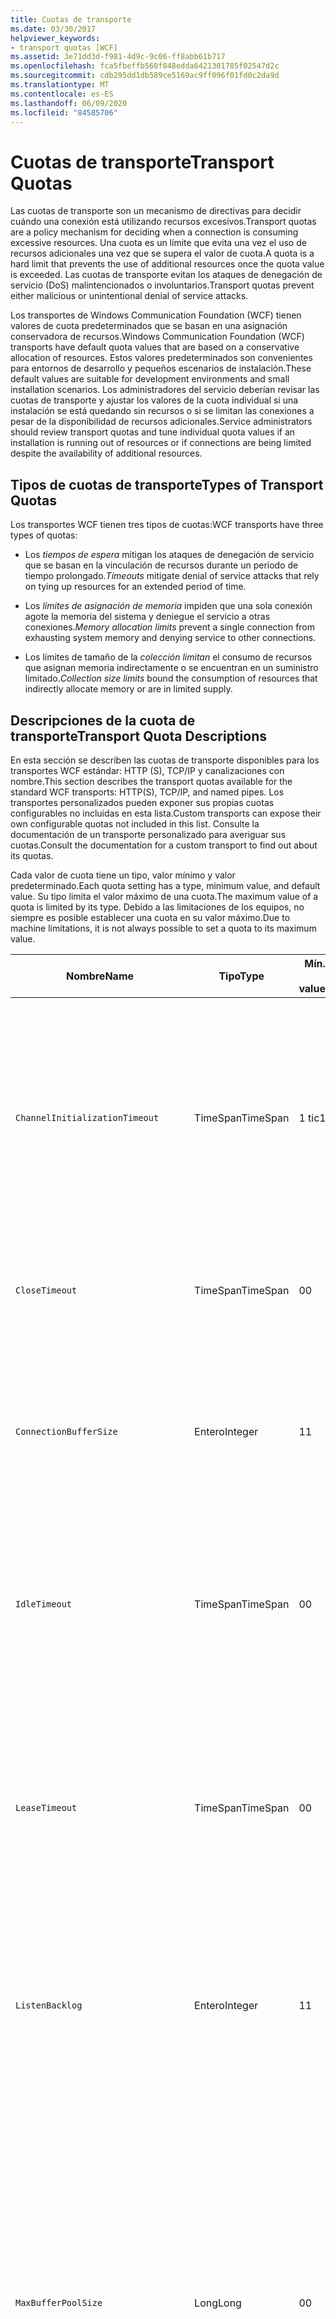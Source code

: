 ```yaml
---
title: Cuotas de transporte
ms.date: 03/30/2017
helpviewer_keywords:
- transport quotas [WCF]
ms.assetid: 3e71dd3d-f981-4d9c-9c06-ff8abb61b717
ms.openlocfilehash: fca5fbeffb560f848edda6421301785f02547d2c
ms.sourcegitcommit: cdb295dd1db589ce5169ac9ff096f01fd0c2da9d
ms.translationtype: MT
ms.contentlocale: es-ES
ms.lasthandoff: 06/09/2020
ms.locfileid: "84585706"
---
```

# <a name="transport-quotas"></a><span data-ttu-id="7723e-102">Cuotas de transporte</span><span class="sxs-lookup"><span data-stu-id="7723e-102">Transport Quotas</span></span>
<span data-ttu-id="7723e-103">Las cuotas de transporte son un mecanismo de directivas para decidir cuándo una conexión está utilizando recursos excesivos.</span><span class="sxs-lookup"><span data-stu-id="7723e-103">Transport quotas are a policy mechanism for deciding when a connection is consuming excessive resources.</span></span> <span data-ttu-id="7723e-104">Una cuota es un límite que evita una vez el uso de recursos adicionales una vez que se supera el valor de cuota.</span><span class="sxs-lookup"><span data-stu-id="7723e-104">A quota is a hard limit that prevents the use of additional resources once the quota value is exceeded.</span></span> <span data-ttu-id="7723e-105">Las cuotas de transporte evitan los ataques de denegación de servicio (DoS) malintencionados o involuntarios.</span><span class="sxs-lookup"><span data-stu-id="7723e-105">Transport quotas prevent either malicious or unintentional denial of service attacks.</span></span>  
  
 <span data-ttu-id="7723e-106">Los transportes de Windows Communication Foundation (WCF) tienen valores de cuota predeterminados que se basan en una asignación conservadora de recursos.</span><span class="sxs-lookup"><span data-stu-id="7723e-106">Windows Communication Foundation (WCF) transports have default quota values that are based on a conservative allocation of resources.</span></span> <span data-ttu-id="7723e-107">Estos valores predeterminados son convenientes para entornos de desarrollo y pequeños escenarios de instalación.</span><span class="sxs-lookup"><span data-stu-id="7723e-107">These default values are suitable for development environments and small installation scenarios.</span></span> <span data-ttu-id="7723e-108">Los administradores del servicio deberían revisar las cuotas de transporte y ajustar los valores de la cuota individual si una instalación se está quedando sin recursos o si se limitan las conexiones a pesar de la disponibilidad de recursos adicionales.</span><span class="sxs-lookup"><span data-stu-id="7723e-108">Service administrators should review transport quotas and tune individual quota values if an installation is running out of resources or if connections are being limited despite the availability of additional resources.</span></span>  
  
## <a name="types-of-transport-quotas"></a><span data-ttu-id="7723e-109">Tipos de cuotas de transporte</span><span class="sxs-lookup"><span data-stu-id="7723e-109">Types of Transport Quotas</span></span>  
 <span data-ttu-id="7723e-110">Los transportes WCF tienen tres tipos de cuotas:</span><span class="sxs-lookup"><span data-stu-id="7723e-110">WCF transports have three types of quotas:</span></span>  
  
- <span data-ttu-id="7723e-111">Los *tiempos de espera* mitigan los ataques de denegación de servicio que se basan en la vinculación de recursos durante un período de tiempo prolongado.</span><span class="sxs-lookup"><span data-stu-id="7723e-111">*Timeouts* mitigate denial of service attacks that rely on tying up resources for an extended period of time.</span></span>  
  
- <span data-ttu-id="7723e-112">Los *límites de asignación de memoria* impiden que una sola conexión agote la memoria del sistema y deniegue el servicio a otras conexiones.</span><span class="sxs-lookup"><span data-stu-id="7723e-112">*Memory allocation limits* prevent a single connection from exhausting system memory and denying service to other connections.</span></span>  
  
- <span data-ttu-id="7723e-113">Los límites de tamaño de la *colección limitan* el consumo de recursos que asignan memoria indirectamente o se encuentran en un suministro limitado.</span><span class="sxs-lookup"><span data-stu-id="7723e-113">*Collection size limits* bound the consumption of resources that indirectly allocate memory or are in limited supply.</span></span>  
  
## <a name="transport-quota-descriptions"></a><span data-ttu-id="7723e-114">Descripciones de la cuota de transporte</span><span class="sxs-lookup"><span data-stu-id="7723e-114">Transport Quota Descriptions</span></span>  
 <span data-ttu-id="7723e-115">En esta sección se describen las cuotas de transporte disponibles para los transportes WCF estándar: HTTP (S), TCP/IP y canalizaciones con nombre.</span><span class="sxs-lookup"><span data-stu-id="7723e-115">This section describes the transport quotas available for the standard WCF transports: HTTP(S), TCP/IP, and named pipes.</span></span> <span data-ttu-id="7723e-116">Los transportes personalizados pueden exponer sus propias cuotas configurables no incluidas en esta lista.</span><span class="sxs-lookup"><span data-stu-id="7723e-116">Custom transports can expose their own configurable quotas not included in this list.</span></span> <span data-ttu-id="7723e-117">Consulte la documentación de un transporte personalizado para averiguar sus cuotas.</span><span class="sxs-lookup"><span data-stu-id="7723e-117">Consult the documentation for a custom transport to find out about its quotas.</span></span>  
  
 <span data-ttu-id="7723e-118">Cada valor de cuota tiene un tipo, valor mínimo y valor predeterminado.</span><span class="sxs-lookup"><span data-stu-id="7723e-118">Each quota setting has a type, minimum value, and default value.</span></span> <span data-ttu-id="7723e-119">Su tipo limita el valor máximo de una cuota.</span><span class="sxs-lookup"><span data-stu-id="7723e-119">The maximum value of a quota is limited by its type.</span></span> <span data-ttu-id="7723e-120">Debido a las limitaciones de los equipos, no siempre es posible establecer una cuota en su valor máximo.</span><span class="sxs-lookup"><span data-stu-id="7723e-120">Due to machine limitations, it is not always possible to set a quota to its maximum value.</span></span>  
  
|<span data-ttu-id="7723e-121">Nombre</span><span class="sxs-lookup"><span data-stu-id="7723e-121">Name</span></span>|<span data-ttu-id="7723e-122">Tipo</span><span class="sxs-lookup"><span data-stu-id="7723e-122">Type</span></span>|<span data-ttu-id="7723e-123">Mín.</span><span class="sxs-lookup"><span data-stu-id="7723e-123">Min.</span></span><br /><br /> <span data-ttu-id="7723e-124">value</span><span class="sxs-lookup"><span data-stu-id="7723e-124">value</span></span>|<span data-ttu-id="7723e-125">Default</span><span class="sxs-lookup"><span data-stu-id="7723e-125">Default</span></span><br /><br /> <span data-ttu-id="7723e-126">value</span><span class="sxs-lookup"><span data-stu-id="7723e-126">value</span></span>|<span data-ttu-id="7723e-127">Descripción</span><span class="sxs-lookup"><span data-stu-id="7723e-127">Description</span></span>|  
|----------|----------|--------------------|-----------------------|-----------------|  
|`ChannelInitializationTimeout`|<span data-ttu-id="7723e-128">TimeSpan</span><span class="sxs-lookup"><span data-stu-id="7723e-128">TimeSpan</span></span>|<span data-ttu-id="7723e-129">1 tic</span><span class="sxs-lookup"><span data-stu-id="7723e-129">1 tick</span></span>|<span data-ttu-id="7723e-130">5 segundos</span><span class="sxs-lookup"><span data-stu-id="7723e-130">5 sec</span></span>|<span data-ttu-id="7723e-131">Tiempo máximo a esperar para que una conexión envíe el preámbulo durante la lectura inicial.</span><span class="sxs-lookup"><span data-stu-id="7723e-131">Maximum time to wait for a connection to send the preamble during the initial read.</span></span> <span data-ttu-id="7723e-132">Estos datos se reciben antes de que se produzca la autenticación.</span><span class="sxs-lookup"><span data-stu-id="7723e-132">This data is received before authentication occurs.</span></span> <span data-ttu-id="7723e-133">Este valor es generalmente mucho más pequeño que el valor de cuota de `ReceiveTimeout`.</span><span class="sxs-lookup"><span data-stu-id="7723e-133">This setting is generally much smaller than the `ReceiveTimeout` quota value.</span></span>|  
|`CloseTimeout`|<span data-ttu-id="7723e-134">TimeSpan</span><span class="sxs-lookup"><span data-stu-id="7723e-134">TimeSpan</span></span>|<span data-ttu-id="7723e-135">0</span><span class="sxs-lookup"><span data-stu-id="7723e-135">0</span></span>|<span data-ttu-id="7723e-136">1 min</span><span class="sxs-lookup"><span data-stu-id="7723e-136">1 min</span></span>|<span data-ttu-id="7723e-137">El tiempo máximo que se ha de esperar para que una conexión se cierre antes de que el transporte produzca una excepción.</span><span class="sxs-lookup"><span data-stu-id="7723e-137">Maximum time to wait for a connection to close before the transport raises an exception.</span></span>|  
|`ConnectionBufferSize`|<span data-ttu-id="7723e-138">Entero</span><span class="sxs-lookup"><span data-stu-id="7723e-138">Integer</span></span>|<span data-ttu-id="7723e-139">1</span><span class="sxs-lookup"><span data-stu-id="7723e-139">1</span></span>|<span data-ttu-id="7723e-140">8 KB</span><span class="sxs-lookup"><span data-stu-id="7723e-140">8 KB</span></span>|<span data-ttu-id="7723e-141">Tamaño, en bytes, de los búfers de transmisión y recepción del transporte subyacente.</span><span class="sxs-lookup"><span data-stu-id="7723e-141">Size, in bytes, of the transmit and receive buffers of the underlying transport.</span></span> <span data-ttu-id="7723e-142">Si se aumenta el tamaño de búfer, se puede mejorar el rendimiento al enviar mensajes grandes.</span><span class="sxs-lookup"><span data-stu-id="7723e-142">Increasing the buffer size can improve throughput when sending large messages.</span></span>|  
|`IdleTimeout`|<span data-ttu-id="7723e-143">TimeSpan</span><span class="sxs-lookup"><span data-stu-id="7723e-143">TimeSpan</span></span>|<span data-ttu-id="7723e-144">0</span><span class="sxs-lookup"><span data-stu-id="7723e-144">0</span></span>|<span data-ttu-id="7723e-145">2 min</span><span class="sxs-lookup"><span data-stu-id="7723e-145">2 min</span></span>|<span data-ttu-id="7723e-146">Tiempo máximo que una conexión agrupada puede permanecer inactiva antes de cerrarse.</span><span class="sxs-lookup"><span data-stu-id="7723e-146">Maximum time a pooled connection can remain idle before being closed.</span></span><br /><br /> <span data-ttu-id="7723e-147">Este ajuste solo se aplica a las conexiones agrupadas.</span><span class="sxs-lookup"><span data-stu-id="7723e-147">This setting only applies to pooled connections.</span></span>|  
|`LeaseTimeout`|<span data-ttu-id="7723e-148">TimeSpan</span><span class="sxs-lookup"><span data-stu-id="7723e-148">TimeSpan</span></span>|<span data-ttu-id="7723e-149">0</span><span class="sxs-lookup"><span data-stu-id="7723e-149">0</span></span>|<span data-ttu-id="7723e-150">5 min</span><span class="sxs-lookup"><span data-stu-id="7723e-150">5 min</span></span>|<span data-ttu-id="7723e-151">Duración máxima de una conexión agrupada activa.</span><span class="sxs-lookup"><span data-stu-id="7723e-151">Maximum lifetime of an active pooled connection.</span></span> <span data-ttu-id="7723e-152">Después de que transcurra la hora especificada, la conexión se cierra después de que se repare la solicitud actual.</span><span class="sxs-lookup"><span data-stu-id="7723e-152">After the specified time elapses, the connection closes once the current request is serviced.</span></span><br /><br /> <span data-ttu-id="7723e-153">Este ajuste solo se aplica a las conexiones agrupadas.</span><span class="sxs-lookup"><span data-stu-id="7723e-153">This setting only applies to pooled connections.</span></span>|  
|`ListenBacklog`|<span data-ttu-id="7723e-154">Entero</span><span class="sxs-lookup"><span data-stu-id="7723e-154">Integer</span></span>|<span data-ttu-id="7723e-155">1</span><span class="sxs-lookup"><span data-stu-id="7723e-155">1</span></span>|<span data-ttu-id="7723e-156">10</span><span class="sxs-lookup"><span data-stu-id="7723e-156">10</span></span>|<span data-ttu-id="7723e-157">Número máximo de conexiones que el agente de escucha puede tener sin atender antes de que se denieguen las conexiones adicionales a ese punto de conexión.</span><span class="sxs-lookup"><span data-stu-id="7723e-157">Maximum number of connections that the listener can have unserviced before additional connections to that endpoint are denied.</span></span>|  
|`MaxBufferPoolSize`|<span data-ttu-id="7723e-158">Long</span><span class="sxs-lookup"><span data-stu-id="7723e-158">Long</span></span>|<span data-ttu-id="7723e-159">0</span><span class="sxs-lookup"><span data-stu-id="7723e-159">0</span></span>|<span data-ttu-id="7723e-160">512 KB</span><span class="sxs-lookup"><span data-stu-id="7723e-160">512 KB</span></span>|<span data-ttu-id="7723e-161">Memoria máxima, en bytes, que el transporte dedica a agrupar los búferes de mensajes reutilizables.</span><span class="sxs-lookup"><span data-stu-id="7723e-161">Maximum memory, in bytes, that the transport devotes to pooling reusable message buffers.</span></span> <span data-ttu-id="7723e-162">Cuando el grupo no puede proporcionar un búfer de mensaje, se asigna un nuevo búfer para el uso temporal.</span><span class="sxs-lookup"><span data-stu-id="7723e-162">When the pool cannot supply a message buffer, a new buffer is allocated for temporary use.</span></span><br /><br /> <span data-ttu-id="7723e-163">Las instalaciones que crean muchos generadores de canales o agentes de escucha pueden asignar grandes cantidades de memoria para grupos de búferes.</span><span class="sxs-lookup"><span data-stu-id="7723e-163">Installations that create many channel factories or listeners can allocate large amounts of memory for buffer pools.</span></span> <span data-ttu-id="7723e-164">Reducir este tamaño de búfer puede reducir en gran mediad el uso de memoria en este escenario.</span><span class="sxs-lookup"><span data-stu-id="7723e-164">Reducing this buffer size can greatly reduce memory usage in this scenario.</span></span>|  
|`MaxBufferSize`|<span data-ttu-id="7723e-165">Entero</span><span class="sxs-lookup"><span data-stu-id="7723e-165">Integer</span></span>|<span data-ttu-id="7723e-166">1</span><span class="sxs-lookup"><span data-stu-id="7723e-166">1</span></span>|<span data-ttu-id="7723e-167">64 KB</span><span class="sxs-lookup"><span data-stu-id="7723e-167">64 KB</span></span>|<span data-ttu-id="7723e-168">Tamaño máximo, en bytes, de un búfer utilizado para la secuenciación de datos.</span><span class="sxs-lookup"><span data-stu-id="7723e-168">Maximum size, in bytes, of a buffer used for streaming data.</span></span> <span data-ttu-id="7723e-169">Si no se establece esta cuota de transporte, o el transporte no está utilizando la transmisión por secuencias, el valor de cuota es igual que el valor de cuota `MaxReceivedMessageSize` o <xref:System.Int32.MaxValue>, lo que sea más pequeño.</span><span class="sxs-lookup"><span data-stu-id="7723e-169">If this transport quota is not set, or the transport is not using streaming, then the quota value is the same as the smaller of the `MaxReceivedMessageSize` quota value and <xref:System.Int32.MaxValue>.</span></span>|  
|`MaxOutboundConnectionsPerEndpoint`|<span data-ttu-id="7723e-170">Entero</span><span class="sxs-lookup"><span data-stu-id="7723e-170">Integer</span></span>|<span data-ttu-id="7723e-171">1</span><span class="sxs-lookup"><span data-stu-id="7723e-171">1</span></span>|<span data-ttu-id="7723e-172">10</span><span class="sxs-lookup"><span data-stu-id="7723e-172">10</span></span>|<span data-ttu-id="7723e-173">Número máximo de conexiones salientes que pueden asociarse a un punto de conexión determinado.</span><span class="sxs-lookup"><span data-stu-id="7723e-173">Maximum number of outgoing connections that can be associated with a particular endpoint.</span></span><br /><br /> <span data-ttu-id="7723e-174">Este ajuste solo se aplica a las conexiones agrupadas.</span><span class="sxs-lookup"><span data-stu-id="7723e-174">This setting only applies to pooled connections.</span></span>|  
|`MaxOutputDelay`|<span data-ttu-id="7723e-175">TimeSpan</span><span class="sxs-lookup"><span data-stu-id="7723e-175">TimeSpan</span></span>|<span data-ttu-id="7723e-176">0</span><span class="sxs-lookup"><span data-stu-id="7723e-176">0</span></span>|<span data-ttu-id="7723e-177">200 ms</span><span class="sxs-lookup"><span data-stu-id="7723e-177">200 ms</span></span>|<span data-ttu-id="7723e-178">Tiempo máximo que se debe esperar después de una operación de envío para procesar por lotes los mensajes adicionales en una única operación.</span><span class="sxs-lookup"><span data-stu-id="7723e-178">Maximum time to wait after a send operation for batching additional messages in a single operation.</span></span> <span data-ttu-id="7723e-179">Se envían los mensajes antes si el búfer del transporte subyacente se llena.</span><span class="sxs-lookup"><span data-stu-id="7723e-179">Messages are sent earlier if the buffer of the underlying transport becomes full.</span></span> <span data-ttu-id="7723e-180">Mediante el envío de mensajes adicionales, no se restablece el período del retraso.</span><span class="sxs-lookup"><span data-stu-id="7723e-180">Sending additional messages does not reset the delay period.</span></span>|  
|`MaxPendingAccepts`|<span data-ttu-id="7723e-181">Entero</span><span class="sxs-lookup"><span data-stu-id="7723e-181">Integer</span></span>|<span data-ttu-id="7723e-182">1</span><span class="sxs-lookup"><span data-stu-id="7723e-182">1</span></span>|<span data-ttu-id="7723e-183">1</span><span class="sxs-lookup"><span data-stu-id="7723e-183">1</span></span>|<span data-ttu-id="7723e-184">Número máximo de aceptaciones para los canales que el agente de escucha puede tener en espera.</span><span class="sxs-lookup"><span data-stu-id="7723e-184">Maximum number of accepts for channels that the listener can have waiting.</span></span><br /><br /> <span data-ttu-id="7723e-185">Hay un intervalo de tiempo entre la completación de la aceptación y el inicio de una nueva aceptación.</span><span class="sxs-lookup"><span data-stu-id="7723e-185">There is an interval of time between the accept completing and a new accept starting.</span></span> <span data-ttu-id="7723e-186">El aumento de este tamaño de colección puede evitar que se quiten clientes que conecten durante este intervalo.</span><span class="sxs-lookup"><span data-stu-id="7723e-186">Increasing this collection size can prevent clients that connect during this interval from being dropped.</span></span>|  
|`MaxPendingConnections`|<span data-ttu-id="7723e-187">Entero</span><span class="sxs-lookup"><span data-stu-id="7723e-187">Integer</span></span>|<span data-ttu-id="7723e-188">1</span><span class="sxs-lookup"><span data-stu-id="7723e-188">1</span></span>|<span data-ttu-id="7723e-189">10</span><span class="sxs-lookup"><span data-stu-id="7723e-189">10</span></span>|<span data-ttu-id="7723e-190">Número máximo de conexiones que el agente de escucha puede tener en espera para que la aplicación las acepte.</span><span class="sxs-lookup"><span data-stu-id="7723e-190">Maximum number of connections that the listener can have waiting to be accepted by the application.</span></span> <span data-ttu-id="7723e-191">Cuando se supera este valor de cuota, se pierden las nuevas conexiones entrantes en lugar de esperar a ser aceptadas.</span><span class="sxs-lookup"><span data-stu-id="7723e-191">When this quota value is exceeded, new incoming connections are dropped rather than waiting to be accepted.</span></span><br /><br /> <span data-ttu-id="7723e-192">Características de conexión como la seguridad de mensaje pueden hacer que un cliente abra más de una conexión.</span><span class="sxs-lookup"><span data-stu-id="7723e-192">Connection features such as message security can cause a client to open more than one connection.</span></span> <span data-ttu-id="7723e-193">Los administradores de servicio deberían tener en cuenta estas conexiones adicionales al establecer este valor de cuota.</span><span class="sxs-lookup"><span data-stu-id="7723e-193">Service administrators should account for these additional connections when setting this quota value.</span></span>|  
|`MaxReceivedMessageSize`|<span data-ttu-id="7723e-194">Long</span><span class="sxs-lookup"><span data-stu-id="7723e-194">Long</span></span>|<span data-ttu-id="7723e-195">1</span><span class="sxs-lookup"><span data-stu-id="7723e-195">1</span></span>|<span data-ttu-id="7723e-196">64 KB</span><span class="sxs-lookup"><span data-stu-id="7723e-196">64 KB</span></span>|<span data-ttu-id="7723e-197">Tamaño máximo, en bytes, de un mensaje recibido, incluyendo los encabezados, antes de que el transporte produzca una excepción.</span><span class="sxs-lookup"><span data-stu-id="7723e-197">Maximum size, in bytes, of a received message, including headers, before the transport raises an exception.</span></span>|  
|`OpenTimeout`|<span data-ttu-id="7723e-198">TimeSpan</span><span class="sxs-lookup"><span data-stu-id="7723e-198">TimeSpan</span></span>|<span data-ttu-id="7723e-199">0</span><span class="sxs-lookup"><span data-stu-id="7723e-199">0</span></span>|<span data-ttu-id="7723e-200">1 min</span><span class="sxs-lookup"><span data-stu-id="7723e-200">1 min</span></span>|<span data-ttu-id="7723e-201">El tiempo máximo que se ha de esperar para que una conexión se establezca antes de que el transporte produzca una excepción.</span><span class="sxs-lookup"><span data-stu-id="7723e-201">Maximum time to wait for a connection to be established before the transport raises an exception.</span></span>|  
|`ReceiveTimeout`|<span data-ttu-id="7723e-202">TimeSpan</span><span class="sxs-lookup"><span data-stu-id="7723e-202">TimeSpan</span></span>|<span data-ttu-id="7723e-203">0</span><span class="sxs-lookup"><span data-stu-id="7723e-203">0</span></span>|<span data-ttu-id="7723e-204">10 min</span><span class="sxs-lookup"><span data-stu-id="7723e-204">10 min</span></span>|<span data-ttu-id="7723e-205">El tiempo máximo a esperar para que una operación de lectura se complete antes de que el transporte produzca una excepción.</span><span class="sxs-lookup"><span data-stu-id="7723e-205">Maximum time to wait for a read operation to complete before the transport raises an exception.</span></span>|  
|`SendTimeout`|<span data-ttu-id="7723e-206">TimeSpan</span><span class="sxs-lookup"><span data-stu-id="7723e-206">Timespan</span></span>|<span data-ttu-id="7723e-207">0</span><span class="sxs-lookup"><span data-stu-id="7723e-207">0</span></span>|<span data-ttu-id="7723e-208">1 min</span><span class="sxs-lookup"><span data-stu-id="7723e-208">1 min</span></span>|<span data-ttu-id="7723e-209">El tiempo máximo a esperar para que una operación de escritura se complete antes de que el transporte produzca una excepción.</span><span class="sxs-lookup"><span data-stu-id="7723e-209">Maximum time to wait for a write operation to complete before the transport raises an exception.</span></span>|  
  
 <span data-ttu-id="7723e-210">Las cuotas de transporte `MaxPendingConnections` y `MaxOutboundConnectionsPerEndpoint` se combinan en una cuota de transporte única llamada `MaxConnections` cuando se establece a través del enlace o configuración.</span><span class="sxs-lookup"><span data-stu-id="7723e-210">The transport quotas `MaxPendingConnections` and `MaxOutboundConnectionsPerEndpoint` are combined into a single transport quota called `MaxConnections` when set through the binding or configuration.</span></span> <span data-ttu-id="7723e-211">Solo el elemento de enlace permite ajustar estos valores individualmente.</span><span class="sxs-lookup"><span data-stu-id="7723e-211">Only the binding element allows setting these quota values individually.</span></span> <span data-ttu-id="7723e-212">La cuota de transporte `MaxConnections` tiene el mismo mínimo y valores predeterminados.</span><span class="sxs-lookup"><span data-stu-id="7723e-212">The `MaxConnections` transport quota has the same minimum and default values.</span></span>  
  
## <a name="setting-transport-quotas"></a><span data-ttu-id="7723e-213">Establecimiento de cuotas de transporte</span><span class="sxs-lookup"><span data-stu-id="7723e-213">Setting Transport Quotas</span></span>  
 <span data-ttu-id="7723e-214">Las cuotas de transporte se establecen a través del elemento de enlace de transporte, el enlace de transporte, la configuración de la aplicación o la directiva de host.</span><span class="sxs-lookup"><span data-stu-id="7723e-214">Transport quotas are set through the transport binding element, the transport binding, application configuration, or host policy.</span></span> <span data-ttu-id="7723e-215">En este documento no se explica cómo establecer transportes mediante la directiva de host.</span><span class="sxs-lookup"><span data-stu-id="7723e-215">This document does not cover setting transports through host policy.</span></span> <span data-ttu-id="7723e-216">Consulte la documentación del transporte subyacente para descubrir los ajustes de las cuotas de directivas de host.</span><span class="sxs-lookup"><span data-stu-id="7723e-216">Consult the documentation for the underlying transport to discover the settings for host policy quotas.</span></span> <span data-ttu-id="7723e-217">En el tema [configuración de http y https](configuring-http-and-https.md) se describe la configuración de cuotas para el controlador http. sys.</span><span class="sxs-lookup"><span data-stu-id="7723e-217">The [Configuring HTTP and HTTPS](configuring-http-and-https.md) topic describes quota settings for the Http.sys driver.</span></span> <span data-ttu-id="7723e-218">Busque más información en Microsoft Knowledge Base sobre cómo configurar los límites de Windows en HTTP, TCP/IP y conexiones de canalización con nombre.</span><span class="sxs-lookup"><span data-stu-id="7723e-218">Search the Microsoft Knowledge Base for more information about configuring Windows limits on HTTP, TCP/IP, and named pipe connections.</span></span>  
  
 <span data-ttu-id="7723e-219">Otros tipos de cuotas se aplican indirectamente a los transportes.</span><span class="sxs-lookup"><span data-stu-id="7723e-219">Other types of quotas apply indirectly to transports.</span></span> <span data-ttu-id="7723e-220">El codificador del mensaje que utiliza el transporte para transformar un mensaje en bytes puede tener sus propios valores de cuota.</span><span class="sxs-lookup"><span data-stu-id="7723e-220">The message encoder that the transport uses to transform a message into bytes can have its own quota settings.</span></span> <span data-ttu-id="7723e-221">No obstante, estas cuotas son independientes del tipo de transporte que se use.</span><span class="sxs-lookup"><span data-stu-id="7723e-221">However, these quotas are independent of the type of transport being used.</span></span>  
  
### <a name="controlling-transport-quotas-from-the-binding-element"></a><span data-ttu-id="7723e-222">Control de las cuotas de transporte a partir del elemento de enlace</span><span class="sxs-lookup"><span data-stu-id="7723e-222">Controlling Transport Quotas from the Binding Element</span></span>  
 <span data-ttu-id="7723e-223">Establecer las cuotas de transporte a través del elemento de enlace proporciona la máxima flexibilidad para controlar el comportamiento del transporte.</span><span class="sxs-lookup"><span data-stu-id="7723e-223">Setting transport quotas through the binding element offers the greatest flexibility in controlling the transport's behavior.</span></span> <span data-ttu-id="7723e-224">Los tiempos de espera predeterminados para operaciones de cierre, apertura, recepción y envío se toman del enlace cuando se crea un canal.</span><span class="sxs-lookup"><span data-stu-id="7723e-224">The default timeouts for Close, Open, Receive, and Send operations are taken from the binding when a channel is built.</span></span>  
  
|<span data-ttu-id="7723e-225">Nombre</span><span class="sxs-lookup"><span data-stu-id="7723e-225">Name</span></span>|<span data-ttu-id="7723e-226">HTTP</span><span class="sxs-lookup"><span data-stu-id="7723e-226">HTTP</span></span>|<span data-ttu-id="7723e-227">TCP/IP</span><span class="sxs-lookup"><span data-stu-id="7723e-227">TCP/IP</span></span>|<span data-ttu-id="7723e-228">Canalización con nombre</span><span class="sxs-lookup"><span data-stu-id="7723e-228">Named pipe</span></span>|  
|----------|----------|-------------|----------------|  
|`ChannelInitializationTimeout`||<span data-ttu-id="7723e-229">X</span><span class="sxs-lookup"><span data-stu-id="7723e-229">X</span></span>|<span data-ttu-id="7723e-230">X</span><span class="sxs-lookup"><span data-stu-id="7723e-230">X</span></span>|  
|`CloseTimeout`||||  
|`ConnectionBufferSize`||<span data-ttu-id="7723e-231">X</span><span class="sxs-lookup"><span data-stu-id="7723e-231">X</span></span>|<span data-ttu-id="7723e-232">X</span><span class="sxs-lookup"><span data-stu-id="7723e-232">X</span></span>|  
|`IdleTimeout`||<span data-ttu-id="7723e-233">X</span><span class="sxs-lookup"><span data-stu-id="7723e-233">X</span></span>|<span data-ttu-id="7723e-234">X</span><span class="sxs-lookup"><span data-stu-id="7723e-234">X</span></span>|  
|`LeaseTimeout`||<span data-ttu-id="7723e-235">X</span><span class="sxs-lookup"><span data-stu-id="7723e-235">X</span></span>||  
|`ListenBacklog`||<span data-ttu-id="7723e-236">X</span><span class="sxs-lookup"><span data-stu-id="7723e-236">X</span></span>||  
|`MaxBufferPoolSize`|<span data-ttu-id="7723e-237">X</span><span class="sxs-lookup"><span data-stu-id="7723e-237">X</span></span>|<span data-ttu-id="7723e-238">X</span><span class="sxs-lookup"><span data-stu-id="7723e-238">X</span></span>|<span data-ttu-id="7723e-239">X</span><span class="sxs-lookup"><span data-stu-id="7723e-239">X</span></span>|  
|`MaxBufferSize`|<span data-ttu-id="7723e-240">X</span><span class="sxs-lookup"><span data-stu-id="7723e-240">X</span></span>|<span data-ttu-id="7723e-241">X</span><span class="sxs-lookup"><span data-stu-id="7723e-241">X</span></span>|<span data-ttu-id="7723e-242">X</span><span class="sxs-lookup"><span data-stu-id="7723e-242">X</span></span>|  
|`MaxOutboundConnectionsPerEndpoint`||<span data-ttu-id="7723e-243">X</span><span class="sxs-lookup"><span data-stu-id="7723e-243">X</span></span>|<span data-ttu-id="7723e-244">X</span><span class="sxs-lookup"><span data-stu-id="7723e-244">X</span></span>|  
|`MaxOutputDelay`||<span data-ttu-id="7723e-245">X</span><span class="sxs-lookup"><span data-stu-id="7723e-245">X</span></span>|<span data-ttu-id="7723e-246">X</span><span class="sxs-lookup"><span data-stu-id="7723e-246">X</span></span>|  
|`MaxPendingAccepts`||<span data-ttu-id="7723e-247">X</span><span class="sxs-lookup"><span data-stu-id="7723e-247">X</span></span>|<span data-ttu-id="7723e-248">X</span><span class="sxs-lookup"><span data-stu-id="7723e-248">X</span></span>|  
|`MaxPendingConnections`||<span data-ttu-id="7723e-249">X</span><span class="sxs-lookup"><span data-stu-id="7723e-249">X</span></span>|<span data-ttu-id="7723e-250">X</span><span class="sxs-lookup"><span data-stu-id="7723e-250">X</span></span>|  
|`MaxReceivedMessageSize`|<span data-ttu-id="7723e-251">X</span><span class="sxs-lookup"><span data-stu-id="7723e-251">X</span></span>|<span data-ttu-id="7723e-252">X</span><span class="sxs-lookup"><span data-stu-id="7723e-252">X</span></span>|<span data-ttu-id="7723e-253">X</span><span class="sxs-lookup"><span data-stu-id="7723e-253">X</span></span>|  
|`OpenTimeout`||||  
|`ReceiveTimeout`||||  
|`SendTimeout`||||  
  
### <a name="controlling-transport-quotas-from-the-binding"></a><span data-ttu-id="7723e-254">Control de las cuotas de transporte a partir del enlace</span><span class="sxs-lookup"><span data-stu-id="7723e-254">Controlling Transport Quotas from the Binding</span></span>  
 <span data-ttu-id="7723e-255">Establecer las cuotas de transporte a través del enlace ofrece un conjunto simplificado de cuotas de entre las que elegir al mismo tiempo que se proporciona acceso a los valores de cuota más comunes.</span><span class="sxs-lookup"><span data-stu-id="7723e-255">Setting transport quotas through the binding offers a simplified set of quotas to choose from while still giving access to the most common quota values.</span></span>  
  
|<span data-ttu-id="7723e-256">Nombre</span><span class="sxs-lookup"><span data-stu-id="7723e-256">Name</span></span>|<span data-ttu-id="7723e-257">HTTP</span><span class="sxs-lookup"><span data-stu-id="7723e-257">HTTP</span></span>|<span data-ttu-id="7723e-258">TCP/IP</span><span class="sxs-lookup"><span data-stu-id="7723e-258">TCP/IP</span></span>|<span data-ttu-id="7723e-259">Canalización con nombre</span><span class="sxs-lookup"><span data-stu-id="7723e-259">Named pipe</span></span>|  
|----------|----------|-------------|----------------|  
|`ChannelInitializationTimeout`||||  
|`CloseTimeout`|<span data-ttu-id="7723e-260">X</span><span class="sxs-lookup"><span data-stu-id="7723e-260">X</span></span>|<span data-ttu-id="7723e-261">X</span><span class="sxs-lookup"><span data-stu-id="7723e-261">X</span></span>|<span data-ttu-id="7723e-262">X</span><span class="sxs-lookup"><span data-stu-id="7723e-262">X</span></span>|  
|`ConnectionBufferSize`||||  
|`IdleTimeout`||||  
|`LeaseTimeout`||||  
|`ListenBacklog`||<span data-ttu-id="7723e-263">X</span><span class="sxs-lookup"><span data-stu-id="7723e-263">X</span></span>||  
|`MaxBufferPoolSize`|<span data-ttu-id="7723e-264">X</span><span class="sxs-lookup"><span data-stu-id="7723e-264">X</span></span>|<span data-ttu-id="7723e-265">X</span><span class="sxs-lookup"><span data-stu-id="7723e-265">X</span></span>|<span data-ttu-id="7723e-266">X</span><span class="sxs-lookup"><span data-stu-id="7723e-266">X</span></span>|  
|`MaxBufferSize`|<span data-ttu-id="7723e-267">1</span><span class="sxs-lookup"><span data-stu-id="7723e-267">1</span></span>|<span data-ttu-id="7723e-268">X</span><span class="sxs-lookup"><span data-stu-id="7723e-268">X</span></span>|<span data-ttu-id="7723e-269">X</span><span class="sxs-lookup"><span data-stu-id="7723e-269">X</span></span>|  
|`MaxOutboundConnectionsPerEndpoint`||<span data-ttu-id="7723e-270">2</span><span class="sxs-lookup"><span data-stu-id="7723e-270">2</span></span>|<span data-ttu-id="7723e-271">2</span><span class="sxs-lookup"><span data-stu-id="7723e-271">2</span></span>|  
|`MaxOutputDelay`||||  
|`MaxPendingAccepts`||||  
|`MaxPendingConnections`||<span data-ttu-id="7723e-272">2</span><span class="sxs-lookup"><span data-stu-id="7723e-272">2</span></span>|<span data-ttu-id="7723e-273">2</span><span class="sxs-lookup"><span data-stu-id="7723e-273">2</span></span>|  
|`MaxReceivedMessageSize`|<span data-ttu-id="7723e-274">X</span><span class="sxs-lookup"><span data-stu-id="7723e-274">X</span></span>|<span data-ttu-id="7723e-275">X</span><span class="sxs-lookup"><span data-stu-id="7723e-275">X</span></span>|<span data-ttu-id="7723e-276">X</span><span class="sxs-lookup"><span data-stu-id="7723e-276">X</span></span>|  
|`OpenTimeout`|<span data-ttu-id="7723e-277">X</span><span class="sxs-lookup"><span data-stu-id="7723e-277">X</span></span>|<span data-ttu-id="7723e-278">X</span><span class="sxs-lookup"><span data-stu-id="7723e-278">X</span></span>|<span data-ttu-id="7723e-279">X</span><span class="sxs-lookup"><span data-stu-id="7723e-279">X</span></span>|  
|`ReceiveTimeout`|<span data-ttu-id="7723e-280">X</span><span class="sxs-lookup"><span data-stu-id="7723e-280">X</span></span>|<span data-ttu-id="7723e-281">X</span><span class="sxs-lookup"><span data-stu-id="7723e-281">X</span></span>|<span data-ttu-id="7723e-282">X</span><span class="sxs-lookup"><span data-stu-id="7723e-282">X</span></span>|  
|`SendTimeout`|<span data-ttu-id="7723e-283">X</span><span class="sxs-lookup"><span data-stu-id="7723e-283">X</span></span>|<span data-ttu-id="7723e-284">X</span><span class="sxs-lookup"><span data-stu-id="7723e-284">X</span></span>|<span data-ttu-id="7723e-285">X</span><span class="sxs-lookup"><span data-stu-id="7723e-285">X</span></span>|  
  
1. <span data-ttu-id="7723e-286">La cuota de transporte `MaxBufferSize` solo está disponible en el enlace `BasicHttp`.</span><span class="sxs-lookup"><span data-stu-id="7723e-286">The `MaxBufferSize` transport quota is only available on the `BasicHttp` binding.</span></span> <span data-ttu-id="7723e-287">Los enlaces `WSHttp` son para escenarios que no admitan modos de transporte de transmisión por secuencias.</span><span class="sxs-lookup"><span data-stu-id="7723e-287">The `WSHttp` bindings are for scenarios that do not support streamed transport modes.</span></span>  
  
2. <span data-ttu-id="7723e-288">Las cuotas de transporte `MaxPendingConnections` y `MaxOutboundConnectionsPerEndpoint` se combinan en una cuota de transporte única llamada `MaxConnections`.</span><span class="sxs-lookup"><span data-stu-id="7723e-288">The transport quotas `MaxPendingConnections` and `MaxOutboundConnectionsPerEndpoint` are combined into a single transport quota called `MaxConnections`.</span></span>  
  
### <a name="controlling-transport-quotas-from-configuration"></a><span data-ttu-id="7723e-289">Control de las cuotas de transporte a partir de la configuración</span><span class="sxs-lookup"><span data-stu-id="7723e-289">Controlling Transport Quotas from Configuration</span></span>  
 <span data-ttu-id="7723e-290">La configuración de la aplicación puede establecer las mismas cuotas de transporte como obtener acceso directamente a las propiedades en un enlace.</span><span class="sxs-lookup"><span data-stu-id="7723e-290">Application configuration can set the same transport quotas as directly accessing properties on a binding.</span></span> <span data-ttu-id="7723e-291">En archivos de configuración, el nombre de una cuota de transporte se inicia siempre con una minúscula.</span><span class="sxs-lookup"><span data-stu-id="7723e-291">In configuration files, the name of a transport quota always starts with a lowercase letter.</span></span> <span data-ttu-id="7723e-292">Por ejemplo, la propiedad `CloseTimeout` en un enlace corresponde al valor `closeTimeout` en la configuración y la propiedad `MaxConnections` en un enlace corresponde al valor `maxConnections` en la configuración.</span><span class="sxs-lookup"><span data-stu-id="7723e-292">For example, the `CloseTimeout` property on a binding corresponds to the `closeTimeout` setting in configuration and the `MaxConnections` property on a binding corresponds to the `maxConnections` setting in configuration.</span></span>  
  
## <a name="see-also"></a><span data-ttu-id="7723e-293">Vea también</span><span class="sxs-lookup"><span data-stu-id="7723e-293">See also</span></span>

- <xref:System.ServiceModel.Channels.HttpsTransportBindingElement>
- <xref:System.ServiceModel.Channels.HttpTransportBindingElement>
- <xref:System.ServiceModel.Channels.TcpTransportBindingElement>
- <xref:System.ServiceModel.Channels.NamedPipeTransportBindingElement>
- <xref:System.ServiceModel.Channels.ConnectionOrientedTransportBindingElement>
- <xref:System.ServiceModel.Channels.TransportBindingElement>
